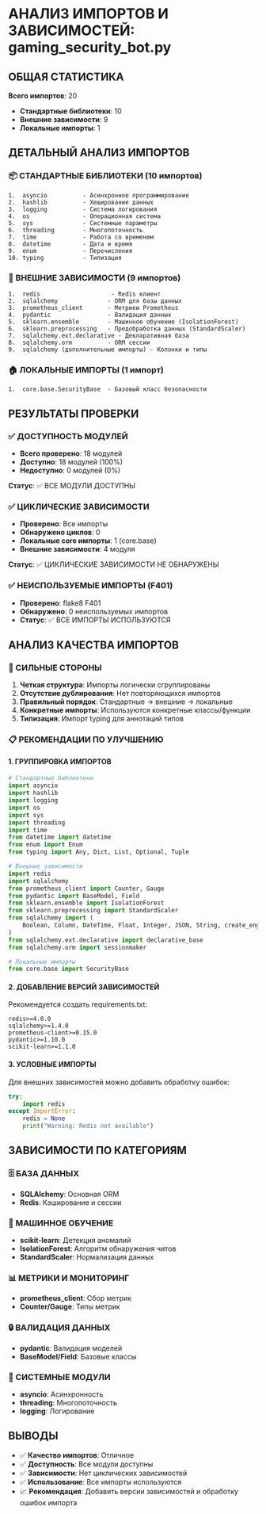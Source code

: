 # АНАЛИЗ ИМПОРТОВ И ЗАВИСИМОСТЕЙ: gaming_security_bot.py

## ОБЩАЯ СТАТИСТИКА
**Всего импортов**: 20
- **Стандартные библиотеки**: 10
- **Внешние зависимости**: 9
- **Локальные импорты**: 1

## ДЕТАЛЬНЫЙ АНАЛИЗ ИМПОРТОВ

### 📦 СТАНДАРТНЫЕ БИБЛИОТЕКИ (10 импортов)
```
1.  asyncio          - Асинхронное программирование
2.  hashlib          - Хеширование данных
3.  logging          - Система логирования
4.  os               - Операционная система
5.  sys              - Системные параметры
6.  threading        - Многопоточность
7.  time             - Работа со временем
8.  datetime         - Дата и время
9.  enum             - Перечисления
10. typing           - Типизация
```

### 🔧 ВНЕШНИЕ ЗАВИСИМОСТИ (9 импортов)
```
1.  redis                    - Redis клиент
2.  sqlalchemy              - ORM для базы данных
3.  prometheus_client       - Метрики Prometheus
4.  pydantic                - Валидация данных
5.  sklearn.ensemble        - Машинное обучение (IsolationForest)
6.  sklearn.preprocessing   - Предобработка данных (StandardScaler)
7.  sqlalchemy.ext.declarative - Декларативная база
8.  sqlalchemy.orm          - ORM сессии
9.  sqlalchemy (дополнительные импорты) - Колонки и типы
```

### 🏠 ЛОКАЛЬНЫЕ ИМПОРТЫ (1 импорт)
```
1.  core.base.SecurityBase  - Базовый класс безопасности
```

## РЕЗУЛЬТАТЫ ПРОВЕРКИ

### ✅ ДОСТУПНОСТЬ МОДУЛЕЙ
- **Всего проверено**: 18 модулей
- **Доступно**: 18 модулей (100%)
- **Недоступно**: 0 модулей (0%)

**Статус**: ✅ ВСЕ МОДУЛИ ДОСТУПНЫ

### ✅ ЦИКЛИЧЕСКИЕ ЗАВИСИМОСТИ
- **Проверено**: Все импорты
- **Обнаружено циклов**: 0
- **Локальные core импорты**: 1 (core.base)
- **Внешние зависимости**: 4 модуля

**Статус**: ✅ ЦИКЛИЧЕСКИЕ ЗАВИСИМОСТИ НЕ ОБНАРУЖЕНЫ

### ✅ НЕИСПОЛЬЗУЕМЫЕ ИМПОРТЫ (F401)
- **Проверено**: flake8 F401
- **Обнаружено**: 0 неиспользуемых импортов
- **Статус**: ✅ ВСЕ ИМПОРТЫ ИСПОЛЬЗУЮТСЯ

## АНАЛИЗ КАЧЕСТВА ИМПОРТОВ

### 🎯 СИЛЬНЫЕ СТОРОНЫ
1. **Четкая структура**: Импорты логически сгруппированы
2. **Отсутствие дублирования**: Нет повторяющихся импортов
3. **Правильный порядок**: Стандартные → внешние → локальные
4. **Конкретные импорты**: Используются конкретные классы/функции
5. **Типизация**: Импорт typing для аннотаций типов

### 📋 РЕКОМЕНДАЦИИ ПО УЛУЧШЕНИЮ

#### 1. ГРУППИРОВКА ИМПОРТОВ
```python
# Стандартные библиотеки
import asyncio
import hashlib
import logging
import os
import sys
import threading
import time
from datetime import datetime
from enum import Enum
from typing import Any, Dict, List, Optional, Tuple

# Внешние зависимости
import redis
import sqlalchemy
from prometheus_client import Counter, Gauge
from pydantic import BaseModel, Field
from sklearn.ensemble import IsolationForest
from sklearn.preprocessing import StandardScaler
from sqlalchemy import (
    Boolean, Column, DateTime, Float, Integer, JSON, String, create_engine
)
from sqlalchemy.ext.declarative import declarative_base
from sqlalchemy.orm import sessionmaker

# Локальные импорты
from core.base import SecurityBase
```

#### 2. ДОБАВЛЕНИЕ ВЕРСИЙ ЗАВИСИМОСТЕЙ
Рекомендуется создать requirements.txt:
```
redis>=4.0.0
sqlalchemy>=1.4.0
prometheus-client>=0.15.0
pydantic>=1.10.0
scikit-learn>=1.1.0
```

#### 3. УСЛОВНЫЕ ИМПОРТЫ
Для внешних зависимостей можно добавить обработку ошибок:
```python
try:
    import redis
except ImportError:
    redis = None
    print("Warning: Redis not available")
```

## ЗАВИСИМОСТИ ПО КАТЕГОРИЯМ

### 🗄️ БАЗА ДАННЫХ
- **SQLAlchemy**: Основная ORM
- **Redis**: Кэширование и сессии

### 🤖 МАШИННОЕ ОБУЧЕНИЕ
- **scikit-learn**: Детекция аномалий
- **IsolationForest**: Алгоритм обнаружения читов
- **StandardScaler**: Нормализация данных

### 📊 МЕТРИКИ И МОНИТОРИНГ
- **prometheus_client**: Сбор метрик
- **Counter/Gauge**: Типы метрик

### 🔒 ВАЛИДАЦИЯ ДАННЫХ
- **pydantic**: Валидация моделей
- **BaseModel/Field**: Базовые классы

### 🔧 СИСТЕМНЫЕ МОДУЛИ
- **asyncio**: Асинхронность
- **threading**: Многопоточность
- **logging**: Логирование

## ВЫВОДЫ
- ✅ **Качество импортов**: Отличное
- ✅ **Доступность**: Все модули доступны
- ✅ **Зависимости**: Нет циклических зависимостей
- ✅ **Использование**: Все импорты используются
- 📈 **Рекомендация**: Добавить версии зависимостей и обработку ошибок импорта